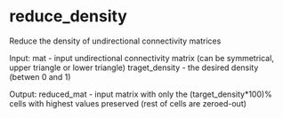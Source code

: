 # reduce_density
Reduce the density of undirectional connectivity  matrices

Input:
mat - input undirectional connectivity matrix (can be symmetrical, upper triangle or lower triangle)
traget_density - the desired density (betwen 0 and 1)

Output:
reduced_mat - input matrix with only the (target_density*100)% cells with highest values preserved (rest of cells are zeroed-out)

